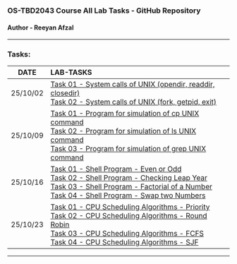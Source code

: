 ###  OS-TBD2043 Course All Lab Tasks - GitHub Repository
#### Author - Reeyan Afzal

___

### Tasks:
|   DATE   | LAB-TASKS                                                                                                                                                                                                                                                                                                                                                                                                                                                                                                                                                                                          |
|:--------:|:---------------------------------------------------------------------------------------------------------------------------------------------------------------------------------------------------------------------------------------------------------------------------------------------------------------------------------------------------------------------------------------------------------------------------------------------------------------------------------------------------------------------------------------------------------------------------------------------------|
| 25/10/02 | [Task 01 - System calls of UNIX (opendir, readdir, closedir)](25_10_02-Task1-2/task_1.c)  <br/>[Task 02 - System calls of UNIX (fork, getpid, exit)](25_10_02-Task1-2/task_2.c)|
| 25/10/09 | [Task 01 - Program for simulation of cp UNIX command](25_10_09-Task1-2-3/task_1.c) <br/>[Task 02 - Program for simulation of ls UNIX command](25_10_09-Task1-2-3/task_2.c) <br/>[Task 03 - Program for simulation of grep UNIX command](25_10_09-Task1-2-3/task_3.c)|
| 25/10/16 | [Task 01 - Shell Program - Even or Odd](25_10_16-Task1-2-3-4/task_1.sh) <br/>[Task 02 - Shell Program - Checking Leap Year](25_10_16-Task1-2-3-4/task_2.sh) <br/>[Task 03 - Shell Program - Factorial of a Number](25_10_16-Task1-2-3-4/task_3.sh) <br/>[Task 04 - Shell Program - Swap two Numbers](25_10_16-Task1-2-3-4/task_4.sh)|
| 25/10/23 | [Task 01 - CPU Scheduling Algorithms - Priority](25_10_23-Task1-2-3-4/task_1.c) <br/>[Task 02 - CPU Scheduling Algorithms - Round Robin](25_10_23-Task1-2-3-4/task_2.c) <br/>[Task 03 - CPU Scheduling Algorithms - FCFS](25_10_23-Task1-2-3-4/task_3.c) <br/>[Task 04 - CPU Scheduling Algorithms - SJF](25_10_23-Task1-2-3-4/task_4.c)|
___
